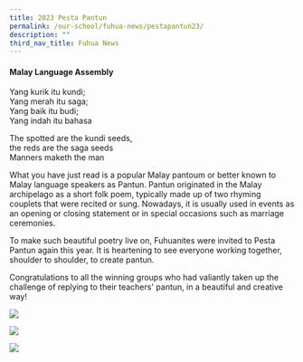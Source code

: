 ```yaml
---
title: 2023 Pesta Pantun
permalink: /our-school/fuhua-news/pestapantun23/
description: ""
third_nav_title: Fuhua News
---
```

####  Malay Language Assembly

Yang kurik itu kundi;<br>
Yang merah itu saga;<br>
Yang baik itu budi;<br>
Yang indah itu bahasa

The spotted are the kundi seeds, <br>
the reds are the saga seeds<br>
Manners maketh the man

What you have just read is a popular Malay pantoum or better known to Malay language speakers as Pantun. Pantun originated in the Malay archipelago as a short folk poem, typically made up of two rhyming couplets that were recited or sung. Nowadays, it is usually used in events as an opening or closing statement or in special occasions such as marriage ceremonies.

To make such beautiful poetry live on, Fuhuanites were invited to Pesta Pantun again this year. It is heartening to see everyone working together, shoulder to shoulder, to create pantun. 

Congratulations to all the winning groups who had valiantly taken up the challenge of replying to their teachers' pantun, in a beautiful and creative way!

![](/images/PP1.jpg)

![](/images/PP3.jpg)

![](/images/PP4.jpg)